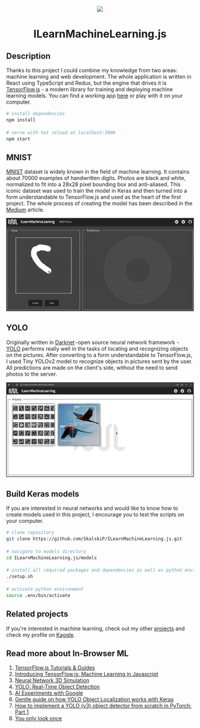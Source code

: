 <p align="center"> 
    <img height="150" src="/public/images/logo/logo_color.png">
</p>

<h1 align="center">ILearnMachineLearning.js</h1>

## Description

Thanks to this project I could combine my knowledge from two areas: machine learning and web development. The whole application is written in React using TypeScript and Redux, but the engine that drives it is [TensorFlow.js][1] - a modern library for training and deploying machine learning models. You can find a working app [here][2] or play with it on your computer.

``` bash
# install dependencies
npm install

# serve with hot reload at localhost:3000
npm start
```

## MNIST

[MNIST][3] dataset is widely known in the field of machine learning. It contains about 70000 examples of handwritten digits. Photos are black and white, normalized to fit into a 28x28 pixel bounding box and anti-aliased. This iconic dataset was used to train the model in Keras and then turned into a form understandable to TensorFlow.js and used as the heart of the first project. The whole process of creating the model has been described in the [Medium][4] article.

<p align="center"> 
<img src="docs/mnist_demo_update.gif">
</p>

## YOLO

Originally written in [Darknet][5] - open source neural network framework  -  [YOLO][6] performs really well in the tasks of locating and recognizing objects on the pictures. After converting to a form understandable to TensorFlow.js, I used Tiny YOLOv2 model to recognize objects in pictures sent by the user. All predictions are made on the client's side, without the need to send photos to the server.

<p align="center"> 
<img src="docs/yolo_demo.gif">
</p>

## Build Keras models

If you are interested in neural networks and would like to know how to create models used in this project, I encourage you to test the scripts on your computer.

``` bash
# clone repository
git clone https://github.com/SkalskiP/ILearnMachineLearning.js.git

# navigate to models directory
cd ILearnMachineLearning.js/models

# install all required packages and dependencies as well as python environment
./setup.sh

# activate python environment
source .env/bin/activate
```

## Related projects

If you're interested in machine learning, check out my other [projects][7] and check my profile on [Kaggle][8].

## Read more about In-Browser ML

1. [TensorFlow.js Tutorials & Guides][9]
2. [Introducing TensorFlow.js: Machine Learning in Javascript][10]
3. [Neural Network 3D Simulation][11]
4. [YOLO: Real-Time Object Detection][12]
5. [AI Experiments with Google][13]
6. [Gentle guide on how YOLO Object Localization works with Keras][14]
7. [How to implement a YOLO (v3) object detector from scratch in PyTorch: Part 1][15]
8. [You only look once][16]

[1]: https://github.com/tensorflow/tfjs
[2]: https://learn-machine-learning.herokuapp.com/
[3]: http://yann.lecun.com/exdb/mnist/
[4]: https://medium.com/@piotr.skalski92/my-first-tensorflow-js-project-b481bdad17fb
[5]: https://pjreddie.com/darknet/
[6]: https://www.youtube.com/watch?v=VOC3huqHrss
[7]: https://github.com/SkalskiP/ILearnMachineLearning.py
[8]: https://www.kaggle.com/skalskip
[9]: https://js.tensorflow.org/tutorials/
[10]: https://medium.com/tensorflow/introducing-tensorflow-js-machine-learning-in-javascript-bf3eab376db
[11]: https://www.youtube.com/watch?v=3JQ3hYko51Y
[12]: https://pjreddie.com/darknet/yolo/
[13]: https://experiments.withgoogle.com/collection/ai
[14]: https://heartbeat.fritz.ai/gentle-guide-on-how-yolo-object-localization-works-with-keras-part-2-65fe59ac12d
[15]: https://blog.paperspace.com/how-to-implement-a-yolo-object-detector-in-pytorch/
[16]: https://leonardoaraujosantos.gitbooks.io/artificial-inteligence/content/single-shot-detectors/yolo.html
